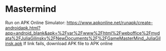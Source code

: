 # Mastermind
Run on APK Online Simulator:  https://www.apkonline.net/runapk/create-androidapk.html?app=android_blank&apk=%2Fvar%2Fwww%2Fhtml%2Fweboffice%2Fmydata%2FJuliaGilinsky%2FNewDocuments%2F%2FGameMasterMind_JuliaGilinsk.apk
If link fails, download APK file to APK online
